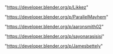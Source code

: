 "https://developer.blender.org/p/Likkez"

"https://developer.blender.org/p/ParallelMayhem"

"https://developer.blender.org/p/aaronsmith02"

"https://developer.blender.org/p/sayonarasisisi"

"https://developer.blender.org/p/Jamesbettely"

